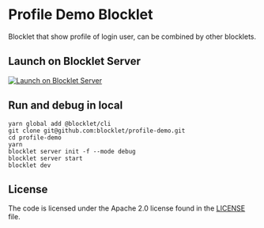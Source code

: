 # Profile Demo Blocklet

Blocklet that show profile of login user, can be combined by other blocklets.

## Launch on Blocklet Server

[![Launch on Blocklet Server](https://assets.arcblock.io/icons/launch_on_blocklet_server.svg)](https://install.arcblock.io/?action=blocklet-install&meta_url=https%3A%2F%2Fgithub.com%2Fblocklet%2Fprofile-demo%2Freleases%2Fdownload%2Fv1.16.4%2Fblocklet.json)

## Run and debug in local

```shell
yarn global add @blocklet/cli
git clone git@github.com:blocklet/profile-demo.git
cd profile-demo
yarn
blocklet server init -f --mode debug
blocklet server start
blocklet dev
```

## License

The code is licensed under the Apache 2.0 license found in the
[LICENSE](LICENSE) file.
